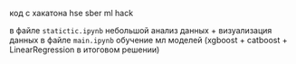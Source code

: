 код с хакатона hse sber ml hack

в файле `statictic.ipynb` небольшой анализ данных + визуализация данных 
в файле `main.ipynb` обучение мл моделей (xgboost + catboost + LinearRegression в итоговом решении)
